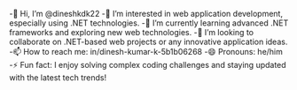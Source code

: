 -👋 Hi, I’m @dineshkdk22
-👀 I’m interested in web application development, especially using .NET technologies.
-🌱 I’m currently learning advanced .NET frameworks and exploring new web technologies.
-💞️ I’m looking to collaborate on .NET-based web projects or any innovative application ideas.
-📫 How to reach me: in/dinesh-kumar-k-5b1b06268
-😄 Pronouns: he/him
-⚡ Fun fact: I enjoy solving complex coding challenges and staying updated with the latest tech trends!
